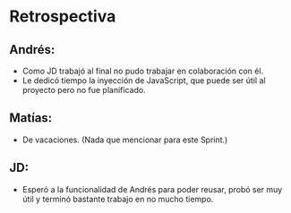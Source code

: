 # Retrospectiva

## Andrés:
* Como JD trabajó al final no pudo trabajar en colaboración con él.
* Le dedicó tiempo la inyección de JavaScript, que puede ser útil al proyecto pero no fue planificado.

## Matías:
* De vacaciones. (Nada que mencionar para este Sprint.)

## JD:
* Esperó a la funcionalidad de Andrés para poder reusar, probó ser muy útil y terminó bastante trabajo en no mucho tiempo.

